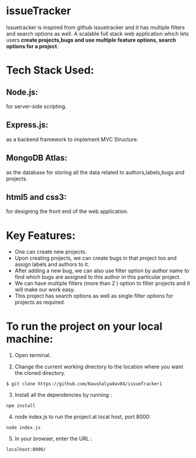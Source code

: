 # issueTracker
Issuetracker is inspired from github issuetracker and it has multiple filters and search options as well.
A scalable full stack web application which lets users **create projects,bugs and use multiple feature options, search options for a project**.

# Tech Stack Used:
## Node.js:
   for server-side scripting.
## Express.js:
   as a backend framework to implement MVC Structure.
  
## MongoDB Atlas:
   as the database for storing all the data related to authors,labels,bugs and projects.
## html5 and css3:
   for designing the front end of the web application.

# Key Features:
  - One can create new projects.
  - Upon creating projects, we can create bugs in that project too and assign labels and authors to it.
  - After adding a new bug, we can also use filter option by author name to find which bugs are assigned to this author in this particular project.
  - We can have multiple filters (more than 2 ) option to filter projects and it will make our work easy.
  - This project has search options as well as single filter options for projects as required.



# To run the project on your local machine:

  1) Open terminal. 

  2) Change the current working directory to the location where you want the cloned directory.

  ```
  $ git clone https://github.com/Kaushalyadav04/issueTracker1
  ```

  3) Install all the dependencies by running :

  ```
  npm install
  ```

  4) node index.js to run the project at local host, port 8000:

   ```
  node index.js
  ```

  5) In your browser, enter the URL :

  ```
  localhost:8000/
  ```


